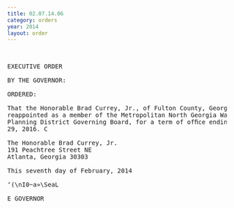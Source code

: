 ```yaml
---
title: 02.07.14.06
category: orders
year: 2014
layout: order
---
```


<pre> 

EXECUTIVE ORDER

BY THE GOVERNOR:

ORDERED:

That the Honorable Brad Currey, Jr., of Fulton County, Georgia, is
reappointed as a member of the Metropolitan North Georgia Water
Planning District Governing Board, for a term of ofﬁce ending June
29, 2016. C

The Honorable Brad Currey, Jr.
191 Peachtree Street NE
Atlanta, Georgia 30303

This seventh day of February, 2014

‘(\nI0~a»\SeaL

E GOVERNOR

</pre>
